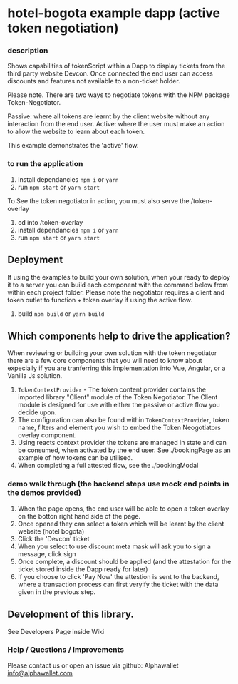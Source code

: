 # hotel-bogota example dapp (active token negotiation)

### description

Shows capabilities of tokenScript within a Dapp to display tickets from the third party website Devcon. Once connected the end user can access discounts and features not available to a non-ticket holder.

Please note. There are two ways to negotiate tokens with the NPM package Token-Negotiator. 

Passive: where all tokens are learnt by the client website without any interaction from the end user.
Active: where the user must make an action to allow the website to learn about each token. 

This example demonstrates the 'active' flow.

### to run the application

1. install dependancies `npm i` or `yarn`
2. run `npm start` or `yarn start`

To See the token negotiator in action, you must also serve the /token-overlay 

1. cd into /token-overlay
2. install dependancies `npm i` or `yarn`
3. run `npm start` or `yarn start`

## Deployment

If using the examples to build your own solution, when your ready to deploy it to a server you can build each component with the command below
from within each project folder. Please note the negotiator requires a client and token outlet to function + token overlay if using the active flow.

1. build `npm build` or `yarn build`

## Which components help to drive the application?

When reviewing or building your own solution with the token negotiator there are a few core components that you will need to know about
expecially if you are tranferring this implementation into Vue, Angular, or a Vanilla Js solution.

1. `TokenContextProvider` - The token content provider contains the imported library "Client" module of the Token Negotiator. The Client module is designed for use 
with either the passive or active flow you decide upon. 
2. The configuration can also be found within `TokenContextProvider`, token name, filters and element you wish to embed the Token Neogotiators overlay component.
3. Using reacts context provider the tokens are managed in state and can be consumed, when activated by the end user. See ./bookingPage as an example of how
tokens can be utilised. 
4. When completing a full attested flow, see the ./bookingModal

### demo walk through (the backend steps use mock end points in the demos provided)

1. When the page opens, the end user will be able to open a token overlay on the botton right hand side of the page.
2. Once opened they can select a token which will be learnt by the client website (hotel bogota)
3. Click the 'Devcon' ticket
4. When you select to use discount meta mask will ask you to sign a message, click sign
5. Once complete, a discount should be applied (and the attestation for the ticket stored inside the Dapp ready for later)
6. If you choose to click 'Pay Now' the attestion is sent to the backend, where a transaction process can first veryify the ticket with the data given in the previous step.

## Development of this library.

See Developers Page inside Wiki

### Help / Questions / Improvements

Please contact us or open an issue via github:
Alphawallet <info@alphawallet.com>
